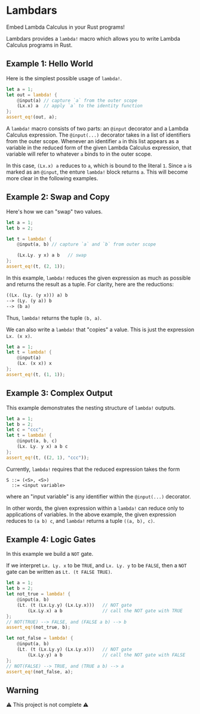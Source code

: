 # Lambdars
Embed Lambda Calculus in your Rust programs!

Lambdars provides a `lambda!` macro which allows you to write Lambda Calculus programs in Rust.

## Example 1: Hello World

Here is the simplest possible usage of `lambda!`.

```rust
let a = 1;
let out = lambda! {
    @input(a) // capture `a` from the outer scope
    (Lx.x) a  // apply `a` to the identity function
};
assert_eq!(out, a);
```

A `lambda!` macro consists of two parts: an `@input` decorator and a Lambda Calculus expression. The `@input(...)` decorator takes in a list of identifiers from the outer scope. Whenever an identifier `a` in this list appears as a variable in the reduced form of the given Lambda Calculus expression, that variable will refer to whatever `a` binds to in the outer scope.

In this case, `(Lx.x) a` reduces to `a`, which is bound to the literal `1`. Since `a` is marked as an `@input`, the enture `lambda!` block returns `a`. This will become more clear in the following examples.


## Example 2: Swap and Copy

Here's how we can "swap" two values.

```rust
let a = 1;
let b = 2;

let t = lambda! {
    @input(a, b) // capture `a` and `b` from outer scope

    (Lx.Ly. y x) a b   // swap
};
assert_eq!(t, (2, 1));
```

In this example, `lambda!` reduces the given expression as much as possible and returns the result as a tuple. For clarity, here are the reductions:
```lisp
((Lx. (Ly. (y x))) a) b
--> (Ly. (y a)) b
--> (b a)
```
Thus, `lambda!` returns the tuple `(b, a)`.

We can also write a `lambda!` that "copies" a value. This is just the expression `Lx. (x x)`.

```rust
let a = 1;
let t = lambda! {
    @input(a)
    (Lx. (x x)) x
};
assert_eq!(t, (1, 1));
```

## Example 3: Complex Output

This example demonstrates the nesting structure of `lambda!` outputs.

```rust
let a = 1;
let b = 2;
let c = "ccc";
let t = lambda! {
    @input(a, b, c)
    (Lx. Ly. y x) a b c
};
assert_eq!(t, ((2, 1), "ccc"));
```

Currently, `lambda!` requires that the reduced expression takes the form
```
S ::= (<S>, <S>)
  ::= <input variable>
```
where an "input variable" is any identifier within the `@input(...)` decorator.

In other words, the given expression within a `lambda!` can reduce only to applications of variables. In the above example, the given expression reduces to `(a b) c`, and `lambda!` returns a tuple `((a, b), c)`.

## Example 4: Logic Gates
In this example we build a `NOT` gate.

If we interpret `Lx. Ly. x` to be `TRUE`, and `Lx. Ly. y` to be `FALSE`, then a `NOT` gate can be written as `Lt. (t FALSE TRUE)`.

```rust
let a = 1;
let b = 2;
let not_true = lambda! {
    @input(a, b)
    (Lt. (t (Lx.Ly.y) (Lx.Ly.x)))   // NOT gate
        (Lx.Ly.x) a b               // call the NOT gate with TRUE
};
// NOT(TRUE) --> FALSE, and (FALSE a b) --> b
assert_eq!(not_true, b);

let not_false = lambda! {
    @input(a, b)
    (Lt. (t (Lx.Ly.y) (Lx.Ly.x)))   // NOT gate
        (Lx.Ly.y) a b               // call the NOT gate with FALSE
};
// NOT(FALSE) --> TRUE, and (TRUE a b) --> a
assert_eq!(not_false, a);
```


## Warning
⚠️ This project is not complete ⚠️
